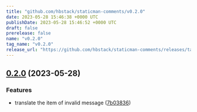 ```yaml
---
title: "github.com/hbstack/staticman-comments/v0.2.0"
date: 2023-05-28 15:46:38 +0000 UTC
publishDate: 2023-05-28 15:46:52 +0000 UTC
draft: false
prerelease: false
name: "v0.2.0"
tag_name: "v0.2.0"
release_url: "https://github.com/hbstack/staticman-comments/releases/tag/v0.2.0"
---
```


## [0.2.0](https://github.com/hbstack/staticman-comments/compare/v0.1.1...v0.2.0) (2023-05-28)


### Features

* translate the item of invalid message ([7b03836](https://github.com/hbstack/staticman-comments/commit/7b038366bf59128aede357b6a0d456c6cdcec41b))
